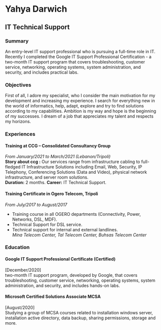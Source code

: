 # Yahya Darwich  
## IT Technical Support
### Summary
An entry-level IT support professional who is pursuing a full-time role in IT. Recently I completed the Google IT Support Professional Certification - a two-month IT support program that covers troubleshooting, customer service, networking, operating systems, system administration, and security, and includes practical labs.
### Objectives
First of all, I adore my specialist, who I consider the main motivation for my development and increasing my experience. I search for everything new in the world of informatics, help, adapt, explore and try to find solutions according to my capabilities. Ambition is my way and hope is the beginning of my successes. I dream of a job that appreciates my talent and respects my horizons.
### Experiences
#### **Training at CCG – Consolidated Consultancy Group**
*From January/2021 to March/2021 (Lebanon/Tripoli)*  
**Story about ccg :** Our services range from infrastructure cabling to full-fledged IT Infrastructure Solutions including Email, Web, Security, IP Telephony, Conferencing Solutions (Data and Video), physical network infrastructure, and server room solutions.  
**Duration:**  2 months. 
**Career:** IT Technical Support.
#### **Training Certificate in Ogero Telecom, Tripoli**
*From July/2017 to August/2017*
- Training course in all OGERO departments (Connectivity, Power, Networks, DSL, MDF).
- Technical Support for DSL service.
- Technical support for internal and external landlines.  
*Mina Telecom Center, Tal Telecom Center, Buhsas Telecom Center*
### Education
#### **Google IT Support Professional Certificate (Certified)**
[December/2020]  
two-month IT support program, developed by Google, that covers troubleshooting, customer service, networking, operating systems, system administration, and security, and includes hands-on labs.
#### **Microsoft Certified Solutions Associate MCSA**
[August/2020]  
Studying a group of MCSA courses related to installation windows server, installation active directory, data backup, sharing permissions, storage and more.




